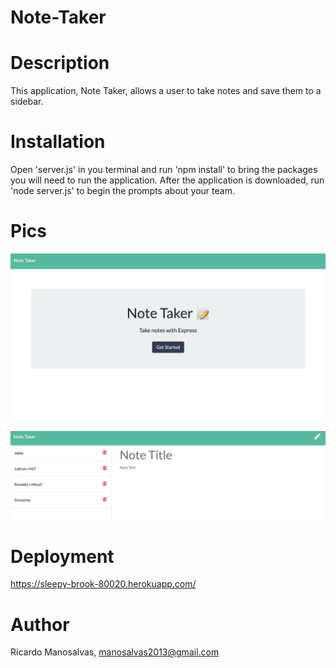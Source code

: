 # Note-Taker

# Description
This application, Note Taker, allows a user to take notes and save them to a sidebar.

# Installation
Open 'server.js' in you terminal and run 'npm install' to bring the packages you will need to run the application. After the application is downloaded, run 'node server.js' to begin the prompts about your team.

# Pics
![](images/Screen%20Shot%202020-10-12%20at%207.44.33%20PM.png)

![](images/Screen%20Shot%202020-10-12%20at%207.44.21%20PM.png)


# Deployment
https://sleepy-brook-80020.herokuapp.com/

# Author
Ricardo Manosalvas, manosalvas2013@gmail.com
